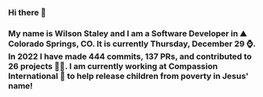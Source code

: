 ### Hi there 👋

### My name is Wilson Staley and I am a Software Developer in ⛰ Colorado Springs, CO.  It is currently Thursday, December 29 ⌚. In 2022 I have made 444 commits, 137 PRs, and contributed to 26 projects 👨‍💻. I am currently working at Compassion International 🏢 to help release children from poverty in Jesus' name!